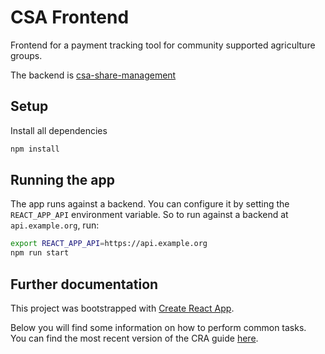 # CSA Frontend

Frontend for a payment tracking tool for community supported agriculture groups.

The backend is [csa-share-management](https://github.com/k-nut/csa-share-management)

## Setup

Install all dependencies 

```bash
npm install
```

## Running the app

The app runs against a backend. You can configure it by setting the `REACT_APP_API` environment variable.
So to run against a backend at `api.example.org`, run:

```bash
export REACT_APP_API=https://api.example.org
npm run start
```

## Further documentation

This project was bootstrapped with [Create React App](https://github.com/facebookincubator/create-react-app).

Below you will find some information on how to perform common tasks.<br>
You can find the most recent version of the CRA guide [here](https://github.com/facebookincubator/create-react-app/blob/master/packages/react-scripts/template/README.md).
